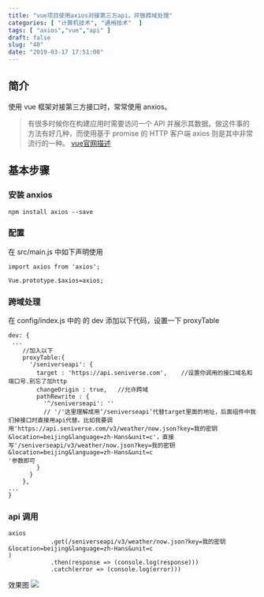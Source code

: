 ```yaml
---
title: "vue项目使用axios对接第三方api，并做跨域处理"
categories: [ "计算机技术", "通用技术"  ]
tags: [ "axios","vue","api" ]
draft: false
slug: "40"
date: "2019-03-17 17:51:00"
---
```


## 简介

使用 vue 框架对接第三方接口时，常常使用 anxios。

> 有很多时候你在构建应用时需要访问一个 API 并展示其数据。做这件事的方法有好几种，而使用基于 promise 的 HTTP 客户端 axios 则是其中非常流行的一种。
> [vue官网描述](https://cn.vuejs.org/v2/cookbook/using-axios-to-consume-apis.html)

## 基本步骤

### 安装 anxios

```
npm install axios --save
```

### 配置

在 src/main.js 中如下声明使用

```
import axios from 'axios';
 
Vue.prototype.$axios=axios;
```

### 跨域处理

在 config/index.js 中的 的 dev 添加以下代码，设置一下 proxyTable

```
dev: {
 ...
    //加入以下
    proxyTable:{
      '/seniverseapi': {
        target : 'https://api.seniverse.com',    //设置你调用的接口域名和端口号.别忘了加http
        changeOrigin : true,   //允许跨域
        pathRewrite : {
          '^/seniverseapi': ''
          // '/'这里理解成用‘/seniverseapi’代替target里面的地址，后面组件中我们掉接口时直接用api代替。比如我要调用'https://api.seniverse.com/v3/weather/now.json?key=我的密钥&location=beijing&language=zh-Hans&unit=c'，直接写'/seniverseapi/v3/weather/now.json?key=我的密钥&location=beijing&language=zh-Hans&unit=c
'参数即可
        }
      }
    },
...
}
```

### api 调用

```
axios
            .get(/seniverseapi/v3/weather/now.json?key=我的密钥&location=beijing&language=zh-Hans&unit=c
)
            .then(response => (console.log(response)))
            .catch(error => (console.log(error)))
```

效果图
![](http://photo-frytea.test.upcdn.net/20190317191503.png)

